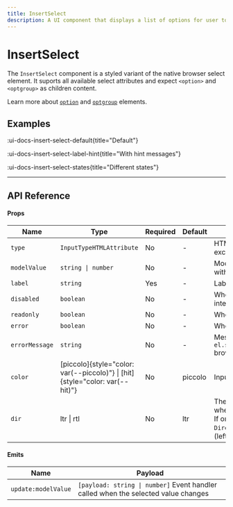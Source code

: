 ```yaml
---
title: InsertSelect
description: A UI component that displays a list of options for user to pick from.
---
```


# InsertSelect

The `InsertSelect` component is a styled variant of the native browser select element. It suports all available select attributes and expect `<option>` and `<optgroup>` as children content.

Learn more about [`option`](https://developer.mozilla.org/ru/docs/Web/HTML/Element/option) and [`optgroup`](https://developer.mozilla.org/ru/docs/Web/HTML/Element/optgroup) elements.

## Examples

:ui-docs-insert-select-default{title="Default"}

:ui-docs-insert-select-label-hint{title="With hint messages"}

:ui-docs-insert-select-states{title="Different states"}

___

## API Reference

#### Props

| Name | Type | Required | Default | Description |
|------|------|----------|---------|-------------|
| `type` | `InputTypeHTMLAttribute` | No | - | HTML input type attributes excluding button, checkbox etc. |
| `modelValue` | `string \| number` | No | - | Model value binding. Can be bound with `v-model` |
| `label` | `string` | Yes | - | Label text |
| `disabled` | `boolean` | No | - | When `true`, prevents user from interaction |
| `readonly` | `boolean` | No | - | When `true`, prevents user from input |
| `error` | `boolean` | No | - | When `true`, shows error state |
| `errorMessage` | `string` | No | - | Message that will be provided to `el.setCustomValidity(errorMessage)` browser API |
| `color` | [piccolo]{style="color: var(--piccolo)"} \| [hit]{style="color: var(--hit)"} | No | piccolo | Input color |
| `dir` | ltr \| rtl | No | ltr | The reading direction of the input when applicable.<br>If omitted, inherits globally from `DirectionProvider` or assumes LTR (left-to-right) reading mode |

#### Emits

| Name | Payload |
|------|---------|
| `update:modelValue` | `[payload: string \| number]` Event handler called when the selected value changes |
